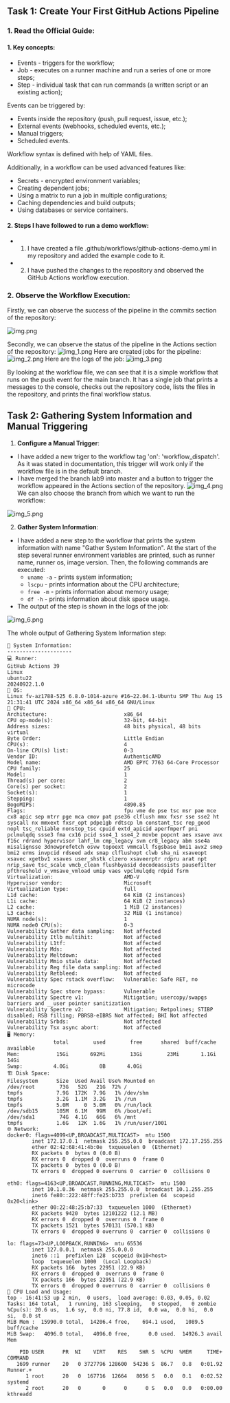 ## Task 1: Create Your First GitHub Actions Pipeline

### 1. **Read the Official Guide**: 
#### 1. Key concepts:
- Events - triggers for the workflow;
- Job - executes on a runner machine and run a series of one or more steps;
- Step - individual task that can run commands (a written script or an existing action);

Events can be triggered by:
- Events inside the repository (push, pull request, issue, etc.);
- External events (webhooks, scheduled events, etc.);
- Manual triggers;
- Scheduled events.

Workflow syntax is defined with help of YAML files.

Additionally, in a workflow can be used advanced features like:
- Secrets - encrypted environment variables;
- Creating dependent jobs;
- Using a matrix to run a job in multiple configurations;
- Caching dependencies and build outputs;
- Using databases or service containers.

#### 2. Steps I have followed to run a demo workflow:
   - 1. I have created a file .github/workflows/github-actions-demo.yml in my repository and added the example code to it.
   - 2. I have pushed the changes to the repository and observed the GitHub Actions workflow execution.
   
   
### 2. **Observe the Workflow Execution**:
Firstly, we can observe the success of the pipeline in the commits section of the repository:

![img.png](data/9_img.png)

Secondly, we can observe the status of the pipeline in the Actions section of the repository:
![img_1.png](data/9_img_1.png)
Here are created jobs for the pipeline:
![img_2.png](data/9_img_2.png)
Here are the logs of the job:
![img_3.png](data/9_img_3.png)

By looking at the workflow file, we can see that it is a simple workflow that runs on the push event for the main branch. 
It has a single job that prints a messages to the console, checks out the repository code, lists the files in the repository, and prints the final workflow status.


## Task 2: Gathering System Information and Manual Triggering

1. **Configure a Manual Trigger**:
 - I have added a new triger to the workflow tag 'on': 'workflow_dispatch'.
As it was stated in documentation, this trigger will work only if the workflow file is in the default branch.
 - I have merged the branch lab9 into master and a button to trigger the workflow appeared in the Actions section of the repository.
![img_4.png](data/9_img_4.png)
We can also choose the branch from which we want to run the workflow:

![img_5.png](data/9_img_5.png)

2. **Gather System Information**:
 - I have added a new step to the workflow that prints the system information with name "Gather System Information".
At the start of the step several runner environment variables are printed, such as runner name, runner os, image version.
Then, the following commands are executed:
   - `uname -a` - prints system information;
   - `lscpu` - prints information about the CPU architecture;
   - `free -m` - prints information about memory usage;
   - `df -h` - prints information about disk space usage.
 - The output of the step is shown in the logs of the job:

![img_6.png](data/9_img_6.png)

The whole output of Gathering System Information step:
```
📄 System Information:
---------------------
‍💻 Runner:
GitHub Actions 39
Linux
ubuntu22
20240922.1.0
🐧 OS:
Linux fv-az1788-525 6.8.0-1014-azure #16~22.04.1-Ubuntu SMP Thu Aug 15 21:31:41 UTC 2024 x86_64 x86_64 x86_64 GNU/Linux
💾 CPU:
Architecture:                         x86_64
CPU op-mode(s):                       32-bit, 64-bit
Address sizes:                        48 bits physical, 48 bits virtual
Byte Order:                           Little Endian
CPU(s):                               4
On-line CPU(s) list:                  0-3
Vendor ID:                            AuthenticAMD
Model name:                           AMD EPYC 7763 64-Core Processor
CPU family:                           25
Model:                                1
Thread(s) per core:                   2
Core(s) per socket:                   2
Socket(s):                            1
Stepping:                             1
BogoMIPS:                             4890.85
Flags:                                fpu vme de pse tsc msr pae mce cx8 apic sep mtrr pge mca cmov pat pse36 clflush mmx fxsr sse sse2 ht syscall nx mmxext fxsr_opt pdpe1gb rdtscp lm constant_tsc rep_good nopl tsc_reliable nonstop_tsc cpuid extd_apicid aperfmperf pni pclmulqdq ssse3 fma cx16 pcid sse4_1 sse4_2 movbe popcnt aes xsave avx f16c rdrand hypervisor lahf_lm cmp_legacy svm cr8_legacy abm sse4a misalignsse 3dnowprefetch osvw topoext vmmcall fsgsbase bmi1 avx2 smep bmi2 erms invpcid rdseed adx smap clflushopt clwb sha_ni xsaveopt xsavec xgetbv1 xsaves user_shstk clzero xsaveerptr rdpru arat npt nrip_save tsc_scale vmcb_clean flushbyasid decodeassists pausefilter pfthreshold v_vmsave_vmload umip vaes vpclmulqdq rdpid fsrm
Virtualization:                       AMD-V
Hypervisor vendor:                    Microsoft
Virtualization type:                  full
L1d cache:                            64 KiB (2 instances)
L1i cache:                            64 KiB (2 instances)
L2 cache:                             1 MiB (2 instances)
L3 cache:                             32 MiB (1 instance)
NUMA node(s):                         1
NUMA node0 CPU(s):                    0-3
Vulnerability Gather data sampling:   Not affected
Vulnerability Itlb multihit:          Not affected
Vulnerability L1tf:                   Not affected
Vulnerability Mds:                    Not affected
Vulnerability Meltdown:               Not affected
Vulnerability Mmio stale data:        Not affected
Vulnerability Reg file data sampling: Not affected
Vulnerability Retbleed:               Not affected
Vulnerability Spec rstack overflow:   Vulnerable: Safe RET, no microcode
Vulnerability Spec store bypass:      Vulnerable
Vulnerability Spectre v1:             Mitigation; usercopy/swapgs barriers and __user pointer sanitization
Vulnerability Spectre v2:             Mitigation; Retpolines; STIBP disabled; RSB filling; PBRSB-eIBRS Not affected; BHI Not affected
Vulnerability Srbds:                  Not affected
Vulnerability Tsx async abort:        Not affected
🖥️ Memory:
               total        used        free      shared  buff/cache   available
Mem:            15Gi       692Mi        13Gi        23Mi       1.1Gi        14Gi
Swap:          4.0Gi          0B       4.0Gi
🏗️ Disk Space:
Filesystem      Size  Used Avail Use% Mounted on
/dev/root        73G   52G   21G  72% /
tmpfs           7.9G  172K  7.9G   1% /dev/shm
tmpfs           3.2G  1.1M  3.2G   1% /run
tmpfs           5.0M     0  5.0M   0% /run/lock
/dev/sdb15      105M  6.1M   99M   6% /boot/efi
/dev/sda1        74G  4.1G   66G   6% /mnt
tmpfs           1.6G   12K  1.6G   1% /run/user/1001
🌐 Network:
docker0: flags=4099<UP,BROADCAST,MULTICAST>  mtu 1500
        inet 172.17.0.1  netmask 255.255.0.0  broadcast 172.17.255.255
        ether 02:42:68:41:4b:0e  txqueuelen 0  (Ethernet)
        RX packets 0  bytes 0 (0.0 B)
        RX errors 0  dropped 0  overruns 0  frame 0
        TX packets 0  bytes 0 (0.0 B)
        TX errors 0  dropped 0 overruns 0  carrier 0  collisions 0

eth0: flags=4163<UP,BROADCAST,RUNNING,MULTICAST>  mtu 1500
        inet 10.1.0.36  netmask 255.255.0.0  broadcast 10.1.255.255
        inet6 fe80::222:48ff:fe25:b733  prefixlen 64  scopeid 0x20<link>
        ether 00:22:48:25:b7:33  txqueuelen 1000  (Ethernet)
        RX packets 9420  bytes 12101222 (12.1 MB)
        RX errors 0  dropped 0  overruns 0  frame 0
        TX packets 1521  bytes 570131 (570.1 KB)
        TX errors 0  dropped 0 overruns 0  carrier 0  collisions 0

lo: flags=73<UP,LOOPBACK,RUNNING>  mtu 65536
        inet 127.0.0.1  netmask 255.0.0.0
        inet6 ::1  prefixlen 128  scopeid 0x10<host>
        loop  txqueuelen 1000  (Local Loopback)
        RX packets 166  bytes 22951 (22.9 KB)
        RX errors 0  dropped 0  overruns 0  frame 0
        TX packets 166  bytes 22951 (22.9 KB)
        TX errors 0  dropped 0 overruns 0  carrier 0  collisions 0
🚦 CPU Load and Usage:
top - 16:41:53 up 2 min,  0 users,  load average: 0.03, 0.05, 0.02
Tasks: 164 total,   1 running, 163 sleeping,   0 stopped,   0 zombie
%Cpu(s): 20.6 us,  1.6 sy,  0.0 ni, 77.8 id,  0.0 wa,  0.0 hi,  0.0 si,  0.0 st
MiB Mem :  15990.0 total,  14206.4 free,    694.1 used,   1089.5 buff/cache
MiB Swap:   4096.0 total,   4096.0 free,      0.0 used.  14926.3 avail Mem 

    PID USER      PR  NI    VIRT    RES    SHR S  %CPU  %MEM     TIME+ COMMAND
   1699 runner    20   0 3727796 128600  54236 S  86.7   0.8   0:01.92 Runner.+
      1 root      20   0  167716  12664   8056 S   0.0   0.1   0:02.52 systemd
      2 root      20   0       0      0      0 S   0.0   0.0   0:00.00 kthreadd
```
